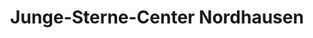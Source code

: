 ---
title: "Junge-Sterne-Center Nordhausen"
url: /nordhausen/junge-sterne-center-nordhausen/
shop: Autohaus
---
